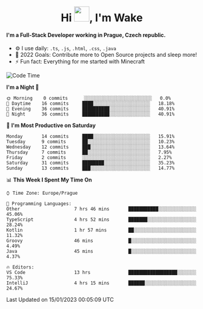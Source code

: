 <h1 align="center">Hi <img src="https://raw.githubusercontent.com/MrWakeCZ/MrWakeCZ/master/Hi.gif" width="40px" />, I'm Wake</h1>

#### I'm a Full-Stack Developer working in Prague, Czech republic.
- ⚙️ I use daily: `.ts`, `.js`, `.html`, `.css`, `.java`
- 🥅 2022 Goals: Contribute more to Open Source projects and sleep more!
- ⚡ Fun fact: Everything for me started with Minecraft

<!--START_SECTION:waka-->
![Code Time](http://img.shields.io/badge/Code%20Time-2%2C901%20hrs%2013%20mins-blue)

**I'm a Night 🦉** 

```text
🌞 Morning    0 commits      ░░░░░░░░░░░░░░░░░░░░░░░░░   0.0% 
🌆 Daytime    16 commits     ████░░░░░░░░░░░░░░░░░░░░░   18.18% 
🌃 Evening    36 commits     ██████████░░░░░░░░░░░░░░░   40.91% 
🌙 Night      36 commits     ██████████░░░░░░░░░░░░░░░   40.91%

```
📅 **I'm Most Productive on Saturday** 

```text
Monday       14 commits     ████░░░░░░░░░░░░░░░░░░░░░   15.91% 
Tuesday      9 commits      ██░░░░░░░░░░░░░░░░░░░░░░░   10.23% 
Wednesday    12 commits     ███░░░░░░░░░░░░░░░░░░░░░░   13.64% 
Thursday     7 commits      ██░░░░░░░░░░░░░░░░░░░░░░░   7.95% 
Friday       2 commits      ░░░░░░░░░░░░░░░░░░░░░░░░░   2.27% 
Saturday     31 commits     ████████░░░░░░░░░░░░░░░░░   35.23% 
Sunday       13 commits     ███░░░░░░░░░░░░░░░░░░░░░░   14.77%

```


📊 **This Week I Spent My Time On** 

```text
⌚︎ Time Zone: Europe/Prague

💬 Programming Languages: 
Other                    7 hrs 46 mins       ███████████░░░░░░░░░░░░░░   45.06% 
TypeScript               4 hrs 52 mins       ███████░░░░░░░░░░░░░░░░░░   28.24% 
Kotlin                   1 hr 57 mins        ██░░░░░░░░░░░░░░░░░░░░░░░   11.32% 
Groovy                   46 mins             █░░░░░░░░░░░░░░░░░░░░░░░░   4.49% 
Java                     45 mins             █░░░░░░░░░░░░░░░░░░░░░░░░   4.37%

🔥 Editors: 
VS Code                  13 hrs              ██████████████████░░░░░░░   75.33% 
IntelliJ                 4 hrs 15 mins       ██████░░░░░░░░░░░░░░░░░░░   24.67%

```


 Last Updated on 15/01/2023 00:05:09 UTC
<!--END_SECTION:waka-->
